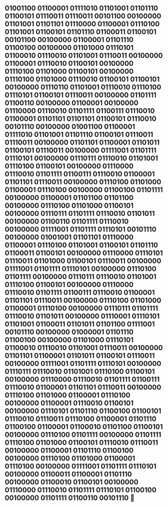 ## 01001100 01100001 01111010 01101001 01101110 01100101 01110011 01110011 00101100 00100000 01101001 01101101 01110000 01100001 01110100 01101001 01100101 01101110 01100011 01100101 00101100 00100000 01100001 01101110 01100100 00100000 01101000 01110101 01100010 01110010 01101001 01110011 00100000 01100001 01110010 01100101 00100000 01110100 01101000 01100101 00100000 01110100 01101000 01110010 01100101 01100101 00100000 01110110 01101001 01110010 01110100 01110101 01100101 01110011 00100000 01101111 01100110 00100000 01100001 00100000 01110000 01110010 01101111 01100111 01110010 01100001 01101101 01101101 01100101 01110010 00101110 00100000 01001100 01100001 01111010 01101001 01101110 01100101 01110011 01110011 00100000 01101101 01100001 01101011 01100101 01110011 00100000 01111001 01101111 01110101 00100000 01110111 01110010 01101001 01110100 01100101 00100000 01110000 01110010 01101111 01100111 01110010 01100001 01101101 01110011 00100000 01110100 01101000 01100001 01110100 00100000 01100100 01101111 00100000 01100001 01101100 01101100 00100000 01110100 01101000 01100101 00100000 01110111 01101111 01110010 01101011 00100000 01100110 01101111 01110010 00100000 01111001 01101111 01110101 00101110 00100000 01001001 01101101 01110000 01100001 01110100 01101001 01100101 01101110 01100011 01100101 00100000 01110000 01110101 01110011 01101000 01100101 01110011 00100000 01111001 01101111 01110101 00100000 01110100 01101111 00100000 01110111 01110010 01101001 01110100 01100101 00100000 01110000 01110010 01101111 01100111 01110010 01100001 01101101 01110011 00100000 01110100 01101000 01100001 01110100 00100000 01110111 01101111 01110010 01101011 00100000 01110001 01110101 01101001 01100011 01101011 01101100 01111001 00101110 00100000 01000001 01101110 01100100 00100000 01101000 01110101 01100010 01110010 01101001 01110011 00100000 01101101 01100001 01101011 01100101 01110011 00100000 01111001 01101111 01110101 00100000 01110111 01110010 01101001 01110100 01100101 00100000 01110000 01110010 01101111 01100111 01110010 01100001 01101101 01110011 00100000 01110100 01101000 01100001 01110100 00100000 01100001 01110010 01100101 00100000 01110101 01101110 01100100 01100101 01110010 01110011 01110100 01100001 01101110 01100100 01100001 01100010 01101100 01100101 00100000 01110100 01101111 00100000 01101111 01110100 01101000 01100101 01110010 01110011 00100000 01100001 01101110 01100100 00100000 01110100 01101000 01100001 01110100 00100000 01111001 01101111 01110101 00100000 01100011 01100001 01101110 00100000 01100010 01100101 00100000 01110000 01110010 01101111 01110101 01100100 00100000 01101111 01100110 00101110 👋

<!--
**TaskKenny/TaskKenny** is a ✨ _special_ ✨ repository because its `README.md` (this file) appears on your GitHub profile.

- 🌱 I’m currently learning Termux

